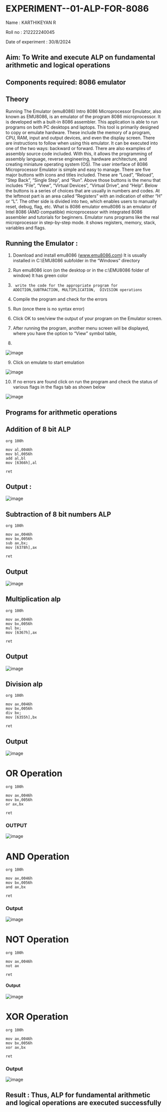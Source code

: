 # EXPERIMENT--01-ALP-FOR-8086

Name : KARTHIKEYAN R

Roll no : 212222240045

Date of experiment : 30/8/2024





## Aim: To Write and execute ALP on fundamental arithmetic and logical operations
## Components required: 8086  emulator 
## Theory 
Running The Emulator (emu8086) Intro 8086 Microprocessor Emulator, also known as EMU8086, is an emulator of the program 8086 microprocessor. It is developed with a built-in 8086 assembler. This application is able to run programs on both PC desktops and laptops. This tool is primarily designed to copy or emulate hardware. These include the memory of a program, CPU, RAM, input and output devices, and even the display screen. There are instructions to follow when using this emulator. It can be executed into one of the two ways: backward or forward. There are also examples of assembly source code included. With this, it allows the programming of assembly language, reverse engineering, hardware architecture, and creating miniature operating system (OS). The user interface of 8086 Microprocessor Emulator is simple and easy to manage. There are five major buttons with icons and titles included. These are “Load”, “Reload”, “Step Back”, “Single Step”, and “Run”. Above those buttons is the menu that includes “File”, “View”, “Virtual Devices”, “Virtual Drive”, and “Help”. Below the buttons is a series of choices that are usually in numbers and codes. At the leftmost part is an area called “Registers” with an indication of either “H” or “L”. The other side is divided into two, which enables users to manually reset, debug, flag, etc. What is 8086 emulator emu8086 is an emulator of Intel 8086 (AMD compatible) microprocessor with integrated 8086 assembler and tutorials for beginners. Emulator runs programs like the real microprocessor in step-by-step mode. it shows registers, memory, stack, variables and flags.


 ## Running the Emulator :
1.	Download and install emu8086 (www.emu8086.com) It is usually installed in C:\EMU8086 subfolder in the “Windows” directory
2.	  Run  emu8086 icon (on the desktop or in the c:\EMU8086 folder of window) It has green color 
 
 
3.		write the code for the appropriate program for ADDITION,SUBTRACTION, MULTIPLICATION,  DIVISION operations 

4.	 Compile the program and check for the errors 
5.	Run (once there is no syntax error) 

6.	Click OK to see/view the output of your program on the Emulator screen. 


7.	After running the program, another menu screen will be displayed, where you have the option to “View” symbol table,
8.	 


![image](https://user-images.githubusercontent.com/36288975/189273263-d65baae9-4b8f-4723-afb3-c0ffa4052b04.png)











9.	Click on emulate to start emulation 








![image](https://user-images.githubusercontent.com/36288975/189273273-9bb36ec1-e2e8-4892-8d35-37707332bfdc.png)








10.	If no errors are found click on run the program and check the status of various flags in the flags tab as shown below 






![image](https://user-images.githubusercontent.com/36288975/189273277-113a2a33-4a40-4ff8-95a5-ecd3a1f504fe.png)







## Programs for arithmetic  operations

## Addition  of 8 bit ALP 
```
org 100h

mov al,0046h 
mov bl,0056h
add al,bl
mov [6366h],al

ret
```


## Output :

![image](https://github.com/user-attachments/assets/837bd3f1-55ea-41af-949d-5828b67c17af)


 
## Subtraction   of 8 bit numbers  ALP 
 ```
org 100h

mov ax,0046h 
mov bx,0056h
sub ax,bx;
mov [6378h],ax

ret
```

## Output  

![image](https://github.com/user-attachments/assets/b897c325-56b8-41ea-b95b-ab2f855a30b6)

## Multiplication alp 
```
org 100h

mov ax,0046h 
mov bx,0056h
mul bx;
mov [6367h],ax

ret
```
 ## Output  

 ![image](https://github.com/user-attachments/assets/4f23115c-d3fa-4c32-a9ae-ab877245b2fa)



## Division alp 
```
org 100h

mov ax,0046h 
mov bx,0056h
div bx;
mov [6355h],bx

ret
```

## Output 

![image](https://github.com/user-attachments/assets/0ab714f9-98ff-4925-9a84-3ffecdc7c1ef)

# OR Operation
```
org 100h

mov ax,0046h 
mov bx,0056h
or ax,bx

ret
```
### OUTPUT

![image](https://github.com/user-attachments/assets/2f45fc9b-9299-472c-a13f-eef85528fd00)

# AND Operation
```
org 100h

mov ax,0046h 
mov bx,0056h
and ax,bx

ret
```
### Output

![image](https://github.com/user-attachments/assets/5b999cec-5a61-4b14-a759-6278c211b229)

# NOT Operation
```
org 100h

mov ax,0046h 
not ax

ret
```
#### Output

![image](https://github.com/user-attachments/assets/89eb6c26-1816-42f9-a353-d7a8b231c86e)

# XOR Operation
```
org 100h

mov ax,0046h 
mov bx,0056h
xor ax,bx

ret
```
### Output

![image](https://github.com/user-attachments/assets/fa5a9cac-b0b7-418f-8e1c-4344b156303e)



## Result : Thus, ALP for fundamental arithmetic and logical operations are executed successfully
 








